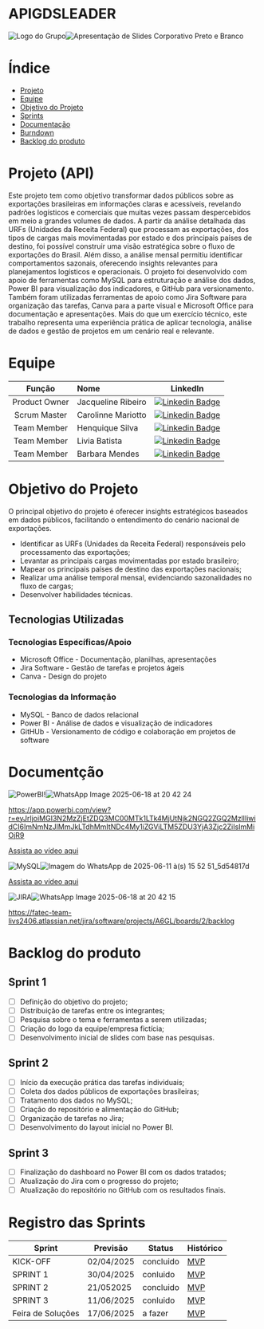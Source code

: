 # APIGDSLEADER

![Logo do Grupo](assets/logo.png)![Apresentação de Slides Corporativo Preto e Branco](https://github.com/user-attachments/assets/5a5313f7-1dc8-44b0-b7c0-9ef2b9d09949)

# Índice
* [Projeto](#projeto-template)
* [Equipe](#equipe)
* [Objetivo do Projeto](#objetivo-do-projeto)
* [Sprints](#Sprints)
* [Documentação](#Documentção)
* [Burndown](#Burndown)
* [Backlog do produto](#Backlog-do-produto)

# Projeto (API) 
Este projeto tem como objetivo transformar dados públicos sobre as exportações brasileiras em informações claras e acessíveis, revelando padrões logísticos e comerciais que muitas vezes passam despercebidos em meio a grandes volumes de dados. A partir da análise detalhada das URFs (Unidades da Receita Federal) que processam as exportações, dos tipos de cargas mais movimentadas por estado e dos principais países de destino, foi possível construir uma visão estratégica sobre o fluxo de exportações do Brasil. Além disso, a análise mensal permitiu identificar comportamentos sazonais, oferecendo insights relevantes para planejamentos logísticos e operacionais. O projeto foi desenvolvido com apoio de ferramentas como MySQL para estruturação e análise dos dados, Power BI para visualização dos indicadores, e GitHub para versionamento. Também foram utilizadas ferramentas de apoio como Jira Software para organização das tarefas, Canva para a parte visual e Microsoft Office para documentação e apresentações. Mais do que um exercício técnico, este trabalho representa uma experiência prática de aplicar tecnologia, análise de dados e gestão de projetos em um cenário real e relevante.

# Equipe
|    Função     | Nome                                  |                                                                                                                                                      LinkedIn                                                                                                                                                      |
| :-----------: | :------------------------------------ | :-------------------------------------------------------------------------------------------------------------------------------------------------------------------------------------------------------------------------------------------------------------------------------------------------------------------------: |
| Product Owner |   Jacqueline Ribeiro         |     [![Linkedin Badge](https://img.shields.io/badge/Linkedin-blue?style=flat-square&logo=Linkedin&logoColor=white)]([https://www.linkedin.com/in/joaomarcosoliveiraa](https://www.linkedin.com/in/jacqueline-ribeiro-46a981204?utm_source=share&utm_campaign=share_via&utm_content=profile&utm_medium=android_app))              |
| Scrum Master  |  Carolinne Mariotto |      [![Linkedin Badge](https://img.shields.io/badge/Linkedin-blue?style=flat-square&logo=Linkedin&logoColor=white)](https://www.linkedin.com/in/carolinne-mariotto-27a7b1222?utm_source=share&utm_campaign=share_via&utm_content=profile&utm_medium=ios_app)  |
| Team Member   | Henquique Silva  |         [![Linkedin Badge](https://img.shields.io/badge/Linkedin-blue?style=flat-square&logo=Linkedin&logoColor=white)](https://www.linkedin.com/in/henrique-trindade-da-silva-508888245?utm_source=share&utm_campaign=share_via&utm_content=profile&utm_medium=android_app)        |
|  Team Member  | Livia Batista    |         [![Linkedin Badge](https://img.shields.io/badge/Linkedin-blue?style=flat-square&logo=Linkedin&logoColor=white)](https://www.linkedin.com/in/l%C3%ADvia-gon%C3%A7alves-319bb42b2?utm_source=share&utm_campaign=share_via&utm_content=profile&utm_medium=ios_app)       |
|  Team Member  | Barbara Mendes |   [![Linkedin Badge](https://img.shields.io/badge/Linkedin-blue?style=flat-square&logo=Linkedin&logoColor=white)](https://www.linkedin.com/in/b%C3%A1rbara-mendes-09a3b9225?utm_source=share&utm_campaign=share_via&utm_content=profile&utm_medium=android_app)   |

# Objetivo do Projeto
O principal objetivo do projeto é oferecer insights estratégicos baseados em dados públicos, facilitando o entendimento do cenário nacional de exportações.
* Identificar as URFs (Unidades da Receita Federal) responsáveis pelo processamento das exportações;
* Levantar as principais cargas movimentadas por estado brasileiro;
* Mapear os principais países de destino das exportações nacionais;
* Realizar uma análise temporal mensal, evidenciando sazonalidades no fluxo de cargas;
* Desenvolver habilidades técnicas.

## Tecnologias Utilizadas

 ### Tecnologias Específicas/Apoio

* Microsoft Office - Documentação, planilhas, apresentações
* Jira Software - Gestão de tarefas e projetos ágeis
* Canva - Design do projeto
 
 ### Tecnologias da Informação
 
* MySQL - Banco de dados relacional
* Power BI - Análise de dados e visualização de indicadores
* GitHUb - Versionamento de código e colaboração em projetos de software

# Documentção 

![PowerBI](assets/logo.png)!![WhatsApp Image 2025-06-18 at 20 42 24](https://github.com/user-attachments/assets/1f3aa536-13c7-46a6-a4bc-701f329f8795)

https://app.powerbi.com/view?r=eyJrIjoiMGI3N2MzZjEtZDQ3MC00MTk1LTk4MjUtNjk2NGQ2ZGQ2MzllIiwidCI6ImNmNzJlMmJkLTdhMmItNDc4My1iZGViLTM5ZDU3YjA3Zjc2ZiIsImMiOjR9

[Assista ao vídeo aqui](https://www.youtube.com/watch?v=EXEMPLO)

![MySQL](assets/logo.png)![Imagem do WhatsApp de 2025-06-11 à(s) 15 52 51_5d54817d](https://github.com/user-attachments/assets/662fe6f9-fcf8-4c84-bf66-a97666de2558)

[Assista ao vídeo aqui](https://youtu.be/X2zcGnAMDRM)

![JIRA](assets/logo.png)![WhatsApp Image 2025-06-18 at 20 42 15](https://github.com/user-attachments/assets/9aa8da04-2bbc-4e3c-89f1-cfc57a39af6d)

https://fatec-team-livs2406.atlassian.net/jira/software/projects/A6GL/boards/2/backlog


# Backlog do produto

## Sprint 1
- [ ] Definição do objetivo do projeto;
- [ ] Distribuição de tarefas entre os integrantes;
- [ ] Pesquisa sobre o tema e ferramentas a serem utilizadas;
- [ ] Criação do logo da equipe/empresa fictícia;
- [ ] Desenvolvimento inicial de slides com base nas pesquisas.

## Sprint 2
- [ ] Início da execução prática das tarefas individuais;
- [ ] Coleta dos dados públicos de exportações brasileiras;
- [ ] Tratamento dos dados no MySQL;
- [ ] Criação do repositório e alimentação do GitHub;
- [ ] Organização de tarefas no Jira;
- [ ] Desenvolvimento do layout inicial no Power BI.
      
## Sprint 3
- [ ] Finalização do dashboard no Power BI com os dados tratados;
- [ ] Atualização do Jira com o progresso do projeto;
- [ ] Atualização do repositório no GitHub com os resultados finais.

# Registro das Sprints

Sprint | Previsão | Status| Histórico|    
|------|--------|------|--------|    
|KICK-OFF| 02/04/2025 | concluido| [MVP](https://) |     
|SPRINT 1| 30/04/2025| conluido|[MVP](https://) |     
|SPRINT 2| 21/052025 | concluido|[MVP](https://) |     
|SPRINT 3| 11/06/2025 | conluido |[MVP](https://)  |     
|Feira de Soluções|17/06/2025|a fazer |[MVP](https://) | 

